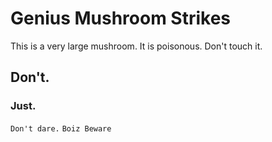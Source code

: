 # Genius Mushroom Strikes
This is a very large mushroom. It is poisonous. Don't touch it.
## Don't.
### Just.
`Don't dare.`
```Boiz Beware```